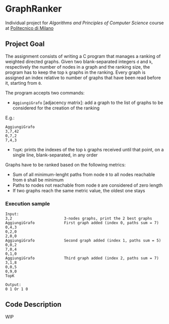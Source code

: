 # GraphRanker
Individual project for _Algorithms and Principles of Computer Science_ course at [Politecnico di Milano](https://www.polimi.it/)

## Project Goal
The assignment consists of writing a C program that manages a ranking of weighted directed graphs. Given two blank-separated integers `d` and `k`, respectively the number of nodes in a graph and the ranking size, the program has to keep the top `k` graphs in the ranking. Every graph is assigned an index relative to number of graphs that have been read before it, starting from `0`.

The program accepts two commands:
- `AggiungiGrafo` [adjacency matrix]: add a graph to the list of graphs to be considered for the creation of the ranking

E.g.:
```
AggiungiGrafo
3,7,42
0,7,2
7,4,3
```
- `TopK`: prints the indexes of the top `k` graphs received until that point, on a single line, blank-separated, in any order

Graphs have to be ranked based on the following metrics:
- Sum of all minimum-lenght paths from node `0` to all nodes reachable from `0` shall be minimum
- Paths to nodes not reachable from node `0` are considered of zero length
- If two graphs reach the same metric value, the oldest one stays

### Execution sample
```
Input:
3,2                       3-nodes graphs, print the 2 best graphs
AggiungiGrafo             First graph added (index 0, paths sum = 7)
0,4,3
0,2,0
2,0,0
AggiungiGrafo             Second graph added (index 1, paths sum = 5)
0,0,2
7,0,4
0,1,0
AggiungiGrafo             Third graph added (index 2, paths sum = 7)
3,1,8
0,0,5
0,9,0
TopK

Output:
0 1 Or 1 0
```

## Code Description
WIP
